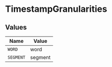 # TimestampGranularities


## Values

| Name      | Value     |
| --------- | --------- |
| `WORD`    | word      |
| `SEGMENT` | segment   |